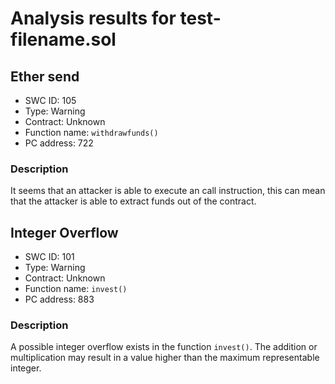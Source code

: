 # Analysis results for test-filename.sol

## Ether send
- SWC ID: 105
- Type: Warning
- Contract: Unknown
- Function name: `withdrawfunds()`
- PC address: 722

### Description

It seems that an attacker is able to execute an call instruction, this can mean that the attacker is able to extract funds out of the contract.

## Integer Overflow
- SWC ID: 101
- Type: Warning
- Contract: Unknown
- Function name: `invest()`
- PC address: 883

### Description

A possible integer overflow exists in the function `invest()`.
The addition or multiplication may result in a value higher than the maximum representable integer.
